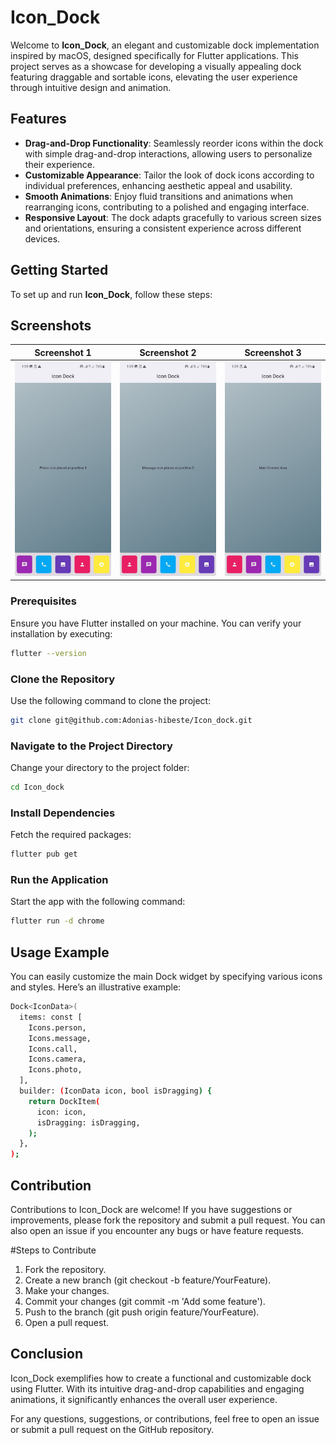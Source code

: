 # Icon_Dock

Welcome to **Icon_Dock**, an elegant and customizable dock implementation inspired by macOS, designed specifically for Flutter applications. This project serves as a showcase for developing a visually appealing dock featuring draggable and sortable icons, elevating the user experience through intuitive design and animation.

## Features

- **Drag-and-Drop Functionality**: Seamlessly reorder icons within the dock with simple drag-and-drop interactions, allowing users to personalize their experience.
- **Customizable Appearance**: Tailor the look of dock icons according to individual preferences, enhancing aesthetic appeal and usability.
- **Smooth Animations**: Enjoy fluid transitions and animations when rearranging icons, contributing to a polished and engaging interface.
- **Responsive Layout**: The dock adapts gracefully to various screen sizes and orientations, ensuring a consistent experience across different devices.

## Getting Started

To set up and run **Icon_Dock**, follow these steps:

## Screenshots

| Screenshot 1 | Screenshot 2 | Screenshot 3 |
|--------------|--------------|--------------|
 ![Screenshot1](https://github.com/Adonias-hibeste/dockbuttons/blob/master/photo_2024-11-05_02-42-51%20(2).jpg) | ![Screenshot2](https://github.com/Adonias-hibeste/dockbuttons/blob/master/photo_2024-11-05_02-42-51%20(3).jpg) |  ![Screenshot2](https://github.com/Adonias-hibeste/dockbuttons/blob/master/photo_2024-11-05_02-42-51.jpg)
### Prerequisites

Ensure you have Flutter installed on your machine. You can verify your installation by executing:

```bash
flutter --version
```
### Clone the Repository

Use the following command to clone the project:

```bash
git clone git@github.com:Adonias-hibeste/Icon_dock.git
```
### Navigate to the Project Directory

Change your directory to the project folder:

```bash
cd Icon_dock
```
### Install Dependencies

Fetch the required packages:

```bash
flutter pub get
```
### Run the Application

Start the app with the following command:
```bash
flutter run -d chrome
```
## Usage Example

You can easily customize the main Dock widget by specifying various icons and styles. Here’s an illustrative example:
```bash
Dock<IconData>(
  items: const [
    Icons.person,
    Icons.message,
    Icons.call,
    Icons.camera,
    Icons.photo,
  ],
  builder: (IconData icon, bool isDragging) {
    return DockItem(
      icon: icon,
      isDragging: isDragging,
    );
  },
);

```
## Contribution
Contributions to Icon_Dock are welcome! If you have suggestions or improvements, please fork the repository and submit a pull request. You can also open an issue if you encounter any bugs or have feature requests.

#Steps to Contribute
1. Fork the repository.
2. Create a new branch (git checkout -b feature/YourFeature).
3. Make your changes.
4. Commit your changes (git commit -m 'Add some feature').
5. Push to the branch (git push origin feature/YourFeature).
6. Open a pull request.


## Conclusion
Icon_Dock exemplifies how to create a functional and customizable dock using Flutter. With its intuitive drag-and-drop capabilities and engaging animations, it significantly enhances the overall user experience.

For any questions, suggestions, or contributions, feel free to open an issue or submit a pull request on the GitHub repository.

